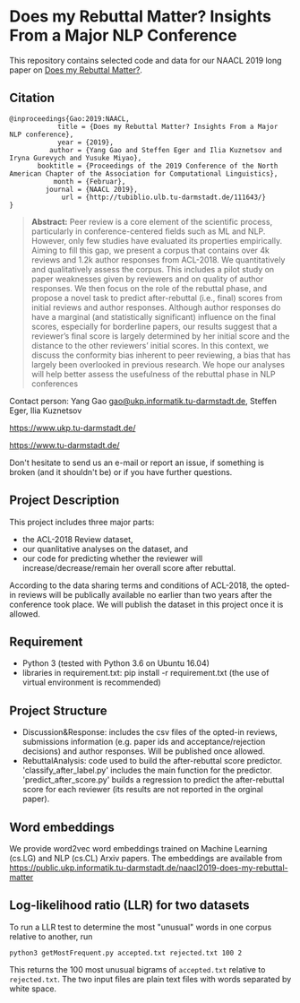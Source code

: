 # Does my Rebuttal Matter? Insights From a Major NLP Conference 

This repository contains selected code and data for our NAACL 2019 long paper on [Does my Rebuttal Matter?](https://arxiv.org/pdf/1903.11367.pdf).

## Citation

```
@inproceedings{Gao:2019:NAACL,
            title = {Does my Rebuttal Matter? Insights From a Major NLP conference},
            year = {2019},
          author = {Yang Gao and Steffen Eger and Ilia Kuznetsov and Iryna Gurevych and Yusuke Miyao},
       booktitle = {Proceedings of the 2019 Conference of the North American Chapter of the Association for Computational Linguistics},
           month = {Februar},
         journal = {NAACL 2019},
             url = {http://tubiblio.ulb.tu-darmstadt.de/111643/}
}
```
> **Abstract:** Peer review is a core element of the scientific
process, particularly in conference-centered
fields such as ML and NLP. However, only
few studies have evaluated its properties empirically. Aiming to fill this gap, we present
a corpus that contains over 4k reviews and
1.2k author responses from ACL-2018. We
quantitatively and qualitatively assess the corpus. This includes a pilot study on paper
weaknesses given by reviewers and on quality of author responses. We then focus on
the role of the rebuttal phase, and propose
a novel task to predict after-rebuttal (i.e., final) scores from initial reviews and author responses. Although author responses do have
a marginal (and statistically significant) influence on the final scores, especially for borderline papers, our results suggest that a reviewer’s final score is largely determined by
her initial score and the distance to the other
reviewers’ initial scores. In this context, we
discuss the conformity bias inherent to peer
reviewing, a bias that has largely been overlooked in previous research. We hope our
analyses will help better assess the usefulness
of the rebuttal phase in NLP conferences


Contact person: Yang Gao gao@ukp.informatik.tu-darmstadt.de, Steffen Eger, Ilia Kuznetsov

https://www.ukp.tu-darmstadt.de/

https://www.tu-darmstadt.de/


Don't hesitate to send us an e-mail or report an issue, if something is broken (and it shouldn't be) or if you have further questions. 

## Project Description
This project includes three major parts: 
* the ACL-2018 Review dataset, 
* our quanlitative analyses on the dataset, and 
* our code for predicting whether the reviewer will increase/decrease/remain her overall score after rebuttal. 

According to the data sharing terms and conditions of ACL-2018, the opted-in reviews will be publically available no earlier than two years after the conference took place. We will publish the dataset in this project once it is allowed.

## Requirement
* Python 3 (tested with Python 3.6 on Ubuntu 16.04)
* libraries in requirement.txt: pip install -r requirement.txt (the use of virtual environment is recommended)

## Project Structure
* Discussion&Response: includes the csv files of the opted-in reviews, submissions information (e.g. paper ids and acceptance/rejection decisions) and author responses. Will be published once allowed.
* RebuttalAnalysis: code used to build the after-rebuttal score predictor. 'classify_after_label.py' includes the main function for the predictor. 'predict_after_score.py' builds a regression to predict the after-rebuttal score for each reviewer (its results are not reported in the orginal paper).

## Word embeddings
We provide word2vec word embeddings trained on Machine Learning (cs.LG) and NLP (cs.CL) Arxiv papers. The embeddings are available from 
https://public.ukp.informatik.tu-darmstadt.de/naacl2019-does-my-rebuttal-matter

## Log-likelihood ratio (LLR) for two datasets

To run a LLR test to determine the most "unusual" words in one corpus relative to another, run
```
python3 getMostFrequent.py accepted.txt rejected.txt 100 2

```
This returns the 100 most unusual bigrams of `accepted.txt` relative to `rejected.txt`. The two input files are plain text files with words separated by white space.


